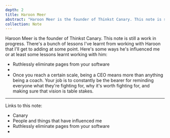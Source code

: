```yaml
---
depth: 2
title: Haroon Meer
abstract: "Haroon Meer is the founder of Thinkst Canary. This note is still a work in progress. There's a bunch of lessons I've learnt from working with Haroon that I'll get to adding at some point."
collection: Note
---
```

Haroon Meer is the founder of <inter-link href="canary">Thinkst Canary</inter-link>. This note is still a work in progress. There's a bunch of lessons I've learnt from working with Haroon that I'll get to adding at some point. Here's some ways he's influenced me or at least some lessons learnt working with him:
- <inter-link href="ruthlessly-eliminate-pages-from-your-software">Ruthlessly eliminate pages from your software</inter-link>
- <inter-link href="good-software-is-unconscious"></inter-link>
- Once you reach a certain scale, being a CEO means more than anything being a coach. Your job is to constantly be the bearer for reminding everyone what they're fighting for, why it's worth fighting for, and making sure that vision is table stakes.

---
Links to this note:
- <inter-link href="canary">Canary</inter-link>
- <inter-link href="influences">People and things that have influenced me</inter-link>
- <inter-link href="ruthlessly-eliminate-pages-from-your-software">Ruthlessly eliminate pages from your software</inter-link>
- <inter-link href="good-software-is-unconscious"></inter-link>
